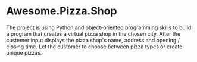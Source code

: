 # Awesome.Pizza.Shop
The project is using Python and object-oriented programming skills to build a program that creates a virtual pizza shop in the chosen city. After the custemer input displays the pizza shop's name, address and opening / closing time. Let the customer to choose between pizza types or create unique pizzas. 

